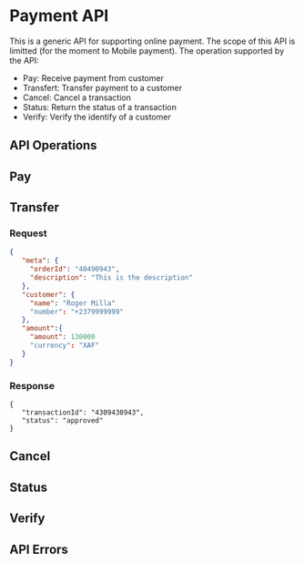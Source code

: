 # Payment API
This is a generic API for supporting online payment.
The scope of this API is limitted (for the moment to Mobile payment).
The operation supported by the API:
- Pay: Receive payment from customer
- Transfert: Transfer payment to a customer
- Cancel: Cancel a transaction
- Status: Return the status of a transaction
- Verify: Verify the identify of a customer

## API Operations
## Pay


## Transfer
### Request
```json
{
   "meta": {
     "orderId": "40490943",
     "description": "This is the description"
   },
   "customer": {
     "name": "Roger Milla"
     "number": "+2379999999"
   },
   "amount":{
     "amount": 130000
     "currency": "XAF"
   }
}
```

### Response
```
{
   "transactionId": "4309430943",
   "status": "approved"
}
```

## Cancel

## Status

## Verify

## API Errors
